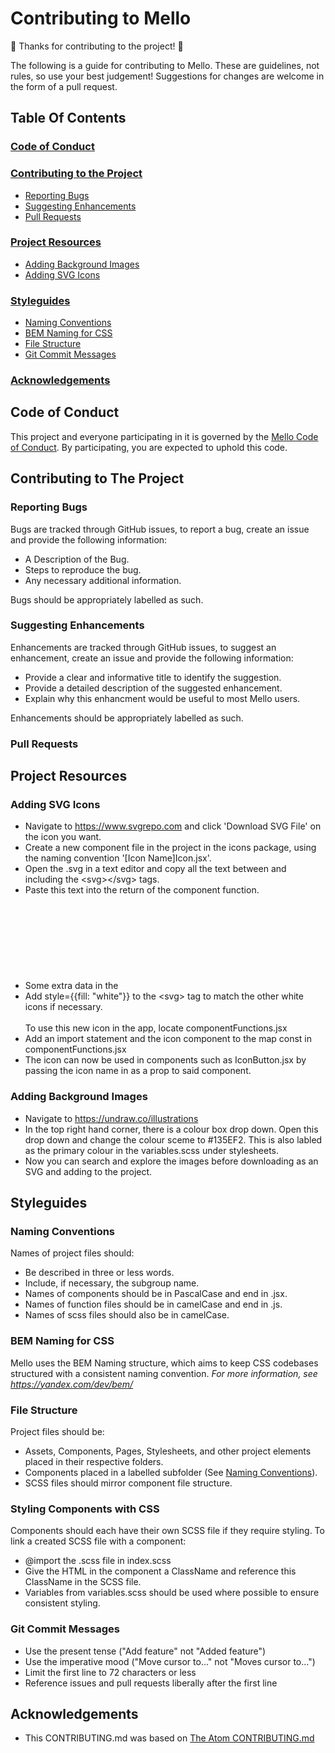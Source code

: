 # Contributing to Mello

:tada: Thanks for contributing to the project! :tada:

The following is a guide for contributing to Mello. These are guidelines, not rules, so use your best judgement! Suggestions for changes are welcome in the form of a pull request.

## Table Of Contents
### [Code of Conduct](#code-of-conduct)

### [Contributing to the Project](#contributing-to-the-project)
 * [Reporting Bugs](#reporting-bugs)
 * [Suggesting Enhancements](#suggesting-enhancements)
 * [Pull Requests](#pull-requests)

### [Project Resources](#project-resources)
 * [Adding Background Images](#adding-background-images)
 * [Adding SVG Icons](#adding-svg-icons)

### [Styleguides](#styleguides)
 * [Naming Conventions](#naming-conventions)
 * [BEM Naming for CSS](#bem-naming-for-css)
 * [File Structure](#file-structure)
 * [Git Commit Messages](#git-commit-messages)

### [Acknowledgements](#acknowledgements)

## Code of Conduct
This project and everyone participating in it is governed by the [Mello Code of Conduct](CODE_OF_CONDUCT.md). By participating, you are expected to uphold this code.

## Contributing to The Project
### Reporting Bugs
Bugs are tracked through GitHub issues, to report a bug, create an issue and provide the following information:
* A Description of the Bug.
* Steps to reproduce the bug.
* Any necessary additional information.

Bugs should be appropriately labelled as such.
### Suggesting Enhancements
Enhancements are tracked through GitHub issues, to suggest an enhancement, create an issue and provide the following information:
* Provide a clear and informative title to identify the suggestion.
* Provide a detailed description of the suggested enhancement.
* Explain why this enhancment would be useful to most Mello users.

Enhancements should be appropriately labelled as such.
### Pull Requests

## Project Resources
### Adding SVG Icons
* Navigate to https://www.svgrepo.com and click 'Download SVG File' on the icon you want.
* Create a new component file in the project in the icons package, using the naming convention '[Icon Name]Icon.jsx'.
* Open the .svg in a text editor and copy all the text between and including the \<svg>\</svg> tags.
* Paste this text into the return of the component function.
* Some extra data in the <svg> tag may need to be deleted for it to display correctly, e.g. xmlns:xlink="", xml:space="".
* Add style={{fill: "white"}} to the \<svg> tag to match the other white icons if necessary.<br/><br/>
To use this new icon in the app, locate componentFunctions.jsx
* Add an import statement and the icon component to the map const in componentFunctions.jsx
* The icon can now be used in components such as IconButton.jsx by passing the icon name in as a prop to said component.
### Adding Background Images
* Navigate to https://undraw.co/illustrations 
* In the top right hand corner, there is a colour box drop down. Open this drop down and change the colour sceme to #135EF2. This is also labled as the primary colour in the variables.scss under stylesheets. 
* Now you can search and explore the images before downloading as an SVG and adding to the project. 

## Styleguides
### Naming Conventions
Names of project files should:
* Be described in three or less words.
* Include, if necessary, the subgroup name.
* Names of components should be in PascalCase and end in .jsx.
* Names of function files should be in camelCase and end in .js.
* Names of scss files should also be in camelCase.
### BEM Naming for CSS
Mello uses the BEM Naming structure, which aims to keep CSS codebases structured with a consistent naming convention.
*For more information, see https://yandex.com/dev/bem/*
### File Structure
Project files should be:
* Assets, Components, Pages, Stylesheets, and other project elements placed in their respective folders.
* Components placed in a labelled subfolder (See [Naming Conventions](#naming-conventions)).
* SCSS files should mirror component file structure.
### Styling Components with CSS
Components should each have their own SCSS file if they require styling. To link a created SCSS file with a component:
* @import the .scss file in index.scss
* Give the HTML in the component a ClassName and reference this ClassName in the SCSS file.
* Variables from variables.scss should be used where possible to ensure consistent styling.
### Git Commit Messages
* Use the present tense ("Add feature" not "Added feature")
* Use the imperative mood ("Move cursor to..." not "Moves cursor to...")
* Limit the first line to 72 characters or less
* Reference issues and pull requests liberally after the first line
## Acknowledgements
* This CONTRIBUTING.md was based on [The Atom CONTRIBUTING.md](https://github.com/atom/atom/blob/master/CONTRIBUTING.md)
